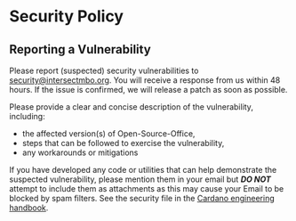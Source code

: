 # Security Policy

## Reporting a Vulnerability

Please report (suspected) security vulnerabilities to security@intersectmbo.org. You will receive a
response from us within 48 hours. If the issue is confirmed, we will release a patch as soon
as possible.

Please provide a clear and concise description of the vulnerability, including:

* the affected version(s) of Open-Source-Office,
* steps that can be followed to exercise the vulnerability,
* any workarounds or mitigations

If you have developed any code or utilities that can help demonstrate the suspected
vulnerability, please mention them in your email but ***DO NOT*** attempt to include them as
attachments as this may cause your Email to be blocked by spam filters.
See the security file in the [Cardano engineering handbook](https://github.com/input-output-hk/cardano-engineering-handbook/blob/main/SECURITY.md).
